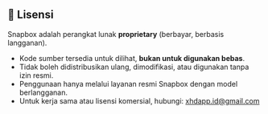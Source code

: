 ## 📜 Lisensi

Snapbox adalah perangkat lunak **proprietary** (berbayar, berbasis langganan).

- Kode sumber tersedia untuk dilihat, **bukan untuk digunakan bebas**.
- Tidak boleh didistribusikan ulang, dimodifikasi, atau digunakan tanpa izin resmi.
- Penggunaan hanya melalui layanan resmi Snapbox dengan model berlangganan.
- Untuk kerja sama atau lisensi komersial, hubungi: xhdapp.id@gmail.com
